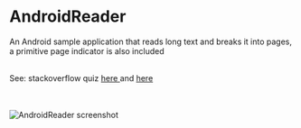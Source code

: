 # AndroidReader
An Android sample application that reads long text and breaks it into pages, a primitive page indicator is also included

<br/>
See: stackoverflow quiz <a href="http://stackoverflow.com/questions/15877042/how-i-can-show-a-long-textviewstring-into-multiple-page-of-android"> here </a> and <a href="http://stackoverflow.com/questions/13235665/textview-get-visible-text-and-how-to-divide-string-to-pages"> here </a>

<br/><br/>
<img alt="AndroidReader screenshot" src="https://github.com/koros/AndroidReader/blob/master/docs/device-2015-12-30-162032.png"> </img> 

